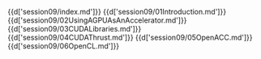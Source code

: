 {{d['session09/index.md']}}
{{d['session09/01Introduction.md']}}
{{d['session09/02UsingAGPUAsAnAccelerator.md']}}
{{d['session09/03CUDALibraries.md']}}
{{d['session09/04CUDAThrust.md']}}
{{d['session09/05OpenACC.md']}}
{{d['session09/06OpenCL.md']}}
